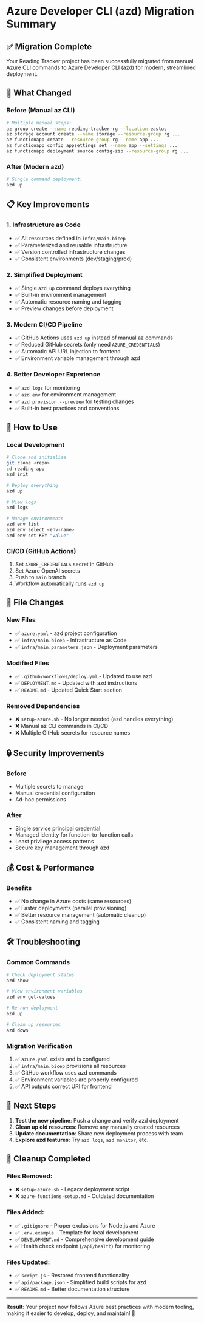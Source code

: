 # Azure Developer CLI (azd) Migration Summary

## ✅ Migration Complete

Your Reading Tracker project has been successfully migrated from manual Azure CLI commands to Azure Developer CLI (azd) for modern, streamlined deployment.

## 🔄 What Changed

### Before (Manual az CLI)
```bash
# Multiple manual steps:
az group create --name reading-tracker-rg --location eastus
az storage account create --name storage --resource-group rg ...
az functionapp create --resource-group rg --name app ...
az functionapp config appsettings set --name app --settings ...
az functionapp deployment source config-zip --resource-group rg ...
```

### After (Modern azd)
```bash
# Single command deployment:
azd up
```

## 📋 Key Improvements

### 1. **Infrastructure as Code**
- ✅ All resources defined in `infra/main.bicep`
- ✅ Parameterized and reusable infrastructure
- ✅ Version controlled infrastructure changes
- ✅ Consistent environments (dev/staging/prod)

### 2. **Simplified Deployment**
- ✅ Single `azd up` command deploys everything
- ✅ Built-in environment management
- ✅ Automatic resource naming and tagging
- ✅ Preview changes before deployment

### 3. **Modern CI/CD Pipeline**
- ✅ GitHub Actions uses `azd up` instead of manual az commands
- ✅ Reduced GitHub secrets (only need `AZURE_CREDENTIALS`)
- ✅ Automatic API URL injection to frontend
- ✅ Environment variable management through azd

### 4. **Better Developer Experience**
- ✅ `azd logs` for monitoring
- ✅ `azd env` for environment management
- ✅ `azd provision --preview` for testing changes
- ✅ Built-in best practices and conventions

## 🚀 How to Use

### Local Development
```bash
# Clone and initialize
git clone <repo>
cd reading-app
azd init

# Deploy everything
azd up

# View logs
azd logs

# Manage environments
azd env list
azd env select <env-name>
azd env set KEY "value"
```

### CI/CD (GitHub Actions)
1. Set `AZURE_CREDENTIALS` secret in GitHub
2. Set Azure OpenAI secrets
3. Push to `main` branch
4. Workflow automatically runs `azd up`

## 📁 File Changes

### New Files
- ✅ `azure.yaml` - azd project configuration
- ✅ `infra/main.bicep` - Infrastructure as Code
- ✅ `infra/main.parameters.json` - Deployment parameters

### Modified Files
- ✅ `.github/workflows/deploy.yml` - Updated to use azd
- ✅ `DEPLOYMENT.md` - Updated with azd instructions
- ✅ `README.md` - Updated Quick Start section

### Removed Dependencies
- ❌ `setup-azure.sh` - No longer needed (azd handles everything)
- ❌ Manual az CLI commands in CI/CD
- ❌ Multiple GitHub secrets for resource names

## 🔒 Security Improvements

### Before
- Multiple secrets to manage
- Manual credential configuration
- Ad-hoc permissions

### After
- Single service principal credential
- Managed identity for function-to-function calls
- Least privilege access patterns
- Secure key management through azd

## 💰 Cost & Performance

### Benefits
- ✅ No change in Azure costs (same resources)
- ✅ Faster deployments (parallel provisioning)
- ✅ Better resource management (automatic cleanup)
- ✅ Consistent naming and tagging

## 🛠️ Troubleshooting

### Common Commands
```bash
# Check deployment status
azd show

# View environment variables
azd env get-values

# Re-run deployment
azd up

# Clean up resources
azd down
```

### Migration Verification
1. ✅ `azure.yaml` exists and is configured
2. ✅ `infra/main.bicep` provisions all resources
3. ✅ GitHub workflow uses azd commands
4. ✅ Environment variables are properly configured
5. ✅ API outputs correct URI for frontend

## 🎯 Next Steps

1. **Test the new pipeline**: Push a change and verify azd deployment
2. **Clean up old resources**: Remove any manually created resources
3. **Update documentation**: Share new deployment process with team
4. **Explore azd features**: Try `azd logs`, `azd monitor`, etc.

## 🧹 Cleanup Completed

### Files Removed:
- ❌ `setup-azure.sh` - Legacy deployment script
- ❌ `azure-functions-setup.md` - Outdated documentation

### Files Added:
- ✅ `.gitignore` - Proper exclusions for Node.js and Azure
- ✅ `.env.example` - Template for local development
- ✅ `DEVELOPMENT.md` - Comprehensive development guide
- ✅ Health check endpoint (`/api/health`) for monitoring

### Files Updated:
- ✅ `script.js` - Restored frontend functionality 
- ✅ `api/package.json` - Simplified build scripts for azd
- ✅ `README.md` - Better documentation structure

---

**Result**: Your project now follows Azure best practices with modern tooling, making it easier to develop, deploy, and maintain! 🎉
